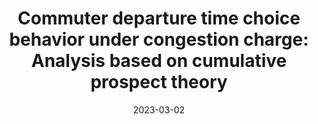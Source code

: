 ---
title: "Commuter departure time choice behavior under congestion charge: Analysis based on cumulative prospect theory"
collection: publications
permalink: 
excerpt: 
date: 2023-03-02
venue: 'Transportation Research Part A: Policy and Practice'
paperurl: 'https://doi.org/10.1016/j.tra.2022.103564'
citation: 'Geng, K., Wang, Y., Cherchi, E. & Guarda, P., 2023. Commuter departure time choice behavior under congestion charge:
Analysis based on cumulative prospect theory. Transportation Research Part A: Policy and Practice 20, 55-71.'
---